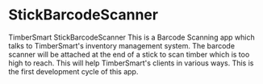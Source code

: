# StickBarcodeScanner
TimberSmart StickBarcodeScanner
This is a Barcode Scanning app which talks to TimberSmart's inventory management system.
The barcode scanner will be attached at the end of a stick to scan timber which is too high to reach.
This will help TimberSmart's clients in various ways.
This is the first development cycle of this app.


